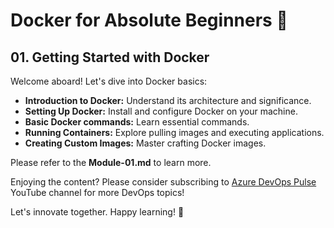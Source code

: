# Docker for Absolute Beginners 🐳

## 01. Getting Started with Docker

Welcome aboard! Let's dive into Docker basics:

- **Introduction to Docker:** Understand its architecture and significance.
- **Setting Up Docker:** Install and configure Docker on your machine.
- **Basic Docker commands:** Learn essential commands.
- **Running Containers:** Explore pulling images and executing applications.
- **Creating Custom Images:** Master crafting Docker images.

Please refer to the **Module-01.md** to learn more.

Enjoying the content? Please consider subscribing to [Azure DevOps Pulse](https://www.youtube.com/@AzureDevOpsPulse) YouTube channel for more DevOps topics!

Let's innovate together. Happy learning! 🚀